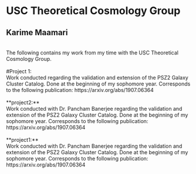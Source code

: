 USC Theoretical Cosmology Group
===============================
Karime Maamari
--------------
<br>
The following contains my work from my time with the USC Theoretical Cosmology Group.
<br><br>
#Project 1:<br>
Work conducted regarding the validation and extension of the PSZ2 Galaxy Cluster Catalog. Done at the beginning of my sophomore year. Corresponds to the following publication: https://arxiv.org/abs/1907.06364
<br><br>
**project2:**<br>
Work conducted with Dr. Pancham Banerjee regarding the validation and extension of the PSZ2 Galaxy Cluster Catalog. Done at the beginning of my sophomore year. Corresponds to the following publication: https://arxiv.org/abs/1907.06364
<br><br>
**project1:**<br>
Work conducted with Dr. Pancham Banerjee regarding the validation and extension of the PSZ2 Galaxy Cluster Catalog. Done at the beginning of my sophomore year. Corresponds to the following publication: https://arxiv.org/abs/1907.06364

